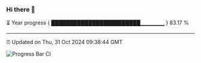 ### Hi there 👋

⏳ Year progress { ████████████████████████▁▁▁▁▁▁ } 83.17 %

---

⏰ Updated on Thu, 31 Oct 2024 09:38:44 GMT

![Progress Bar CI](https://github.com/IshwaranRudhara/GIT-ACTION/workflows/Progress%20Bar%20CI/badge.svg)

